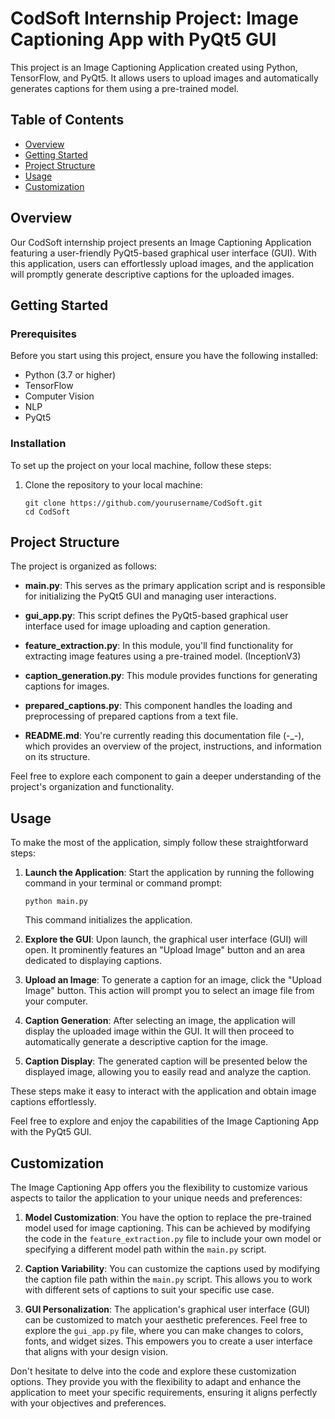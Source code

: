 # CodSoft Internship Project: Image Captioning App with PyQt5 GUI

This project is an Image Captioning Application created using Python, TensorFlow, and PyQt5. It allows users to upload images and automatically generates captions for them using a pre-trained model.

## Table of Contents

- [Overview](#overview)
- [Getting Started](#getting-started)
- [Project Structure](#project-structure)
- [Usage](#usage)
- [Customization](#customization)

## Overview

Our CodSoft internship project presents an Image Captioning Application featuring a user-friendly PyQt5-based graphical user interface (GUI). With this application, users can effortlessly upload images, and the application will promptly generate descriptive captions for the uploaded images.

## Getting Started

### Prerequisites

Before you start using this project, ensure you have the following installed:

- Python (3.7 or higher)
- TensorFlow
- Computer Vision
- NLP
- PyQt5

### Installation

To set up the project on your local machine, follow these steps:

1. Clone the repository to your local machine:

   ```shell
   git clone https://github.com/yourusername/CodSoft.git
   cd CodSoft
   ```
## Project Structure

The project is organized as follows:

- **main.py**: This serves as the primary application script and is responsible for initializing the PyQt5 GUI and managing user interactions.

- **gui_app.py**: This script defines the PyQt5-based graphical user interface used for image uploading and caption generation.

- **feature_extraction.py**: In this module, you'll find functionality for extracting image features using a pre-trained model. (InceptionV3)

- **caption_generation.py**: This module provides functions for generating captions for images.

- **prepared_captions.py**: This component handles the loading and preprocessing of prepared captions from a text file.

- **README.md**: You're currently reading this documentation file (-_-), which provides an overview of the project, instructions, and information on its structure.

Feel free to explore each component to gain a deeper understanding of the project's organization and functionality.

## Usage

To make the most of the application, simply follow these straightforward steps:

1. **Launch the Application**: Start the application by running the following command in your terminal or command prompt:

    ```shell
    python main.py
    ```

    This command initializes the application.

2. **Explore the GUI**: Upon launch, the graphical user interface (GUI) will open. It prominently features an "Upload Image" button and an area dedicated to displaying captions.

3. **Upload an Image**: To generate a caption for an image, click the "Upload Image" button. This action will prompt you to select an image file from your computer.

4. **Caption Generation**: After selecting an image, the application will display the uploaded image within the GUI. It will then proceed to automatically generate a descriptive caption for the image.

5. **Caption Display**: The generated caption will be presented below the displayed image, allowing you to easily read and analyze the caption.

These steps make it easy to interact with the application and obtain image captions effortlessly.

Feel free to explore and enjoy the capabilities of the Image Captioning App with the PyQt5 GUI.

## Customization

The Image Captioning App offers you the flexibility to customize various aspects to tailor the application to your unique needs and preferences:

1. **Model Customization**: You have the option to replace the pre-trained model used for image captioning. This can be achieved by modifying the code in the `feature_extraction.py` file to include your own model or specifying a different model path within the `main.py` script.

2. **Caption Variability**: You can customize the captions used by modifying the caption file path within the `main.py` script. This allows you to work with different sets of captions to suit your specific use case.

3. **GUI Personalization**: The application's graphical user interface (GUI) can be customized to match your aesthetic preferences. Feel free to explore the `gui_app.py` file, where you can make changes to colors, fonts, and widget sizes. This empowers you to create a user interface that aligns with your design vision.

Don't hesitate to delve into the code and explore these customization options. They provide you with the flexibility to adapt and enhance the application to meet your specific requirements, ensuring it aligns perfectly with your objectives and preferences.

